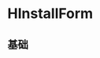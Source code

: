 # HInstallForm

## 基础

<div style="background-color:var(--color-primary-n);padding:20px;display:inline-block">
<HInstallForm name="HInstallForm" @on-submit="onInstall"></HInstallForm>
</div>

<script setup>
import HInstallForm from '../src/components/forms/HInstallForm.vue'
const onInstall = (payload)=> {
  console.log(payload);
}
</script>
